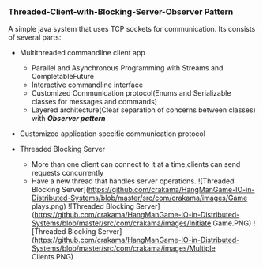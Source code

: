 ### Threaded-Client-with-Blocking-Server-Observer Pattern

A simple java system that uses TCP sockets for communication. Its consists of several parts:

* Multithreaded commandline client app
  - Parallel and Asynchronous Programming with Streams and CompletableFuture
  - Interactive commandline interface
  - Customized Communication protocol(Enums and Serializable classes for messages and commands)
  - Layered architecture(Clear separation of concerns between classes) with **_Observer pattern_**

* Customized application specific communication protocol  
* Threaded Blocking Server
  - More than one client can connect to it at a time,clients can send requests concurrently
  - Have a new thread that handles server operations.
  ![Threaded Blocking Server](https://github.com/crakama/HangManGame-IO-in-Distributed-Systems/blob/master/src/com/crakama/images/Game plays.png)
   ![Threaded Blocking Server](https://github.com/crakama/HangManGame-IO-in-Distributed-Systems/blob/master/src/com/crakama/images/Initiate Game.PNG)
    ![Threaded Blocking Server](https://github.com/crakama/HangManGame-IO-in-Distributed-Systems/blob/master/src/com/crakama/images/Multiple Clients.PNG)




